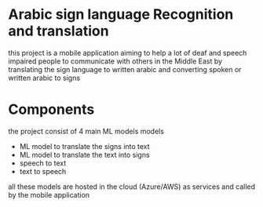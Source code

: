 # Arabic sign language Recognition and translation
this project is a mobile application aiming to help a lot of deaf and speech impaired people to communicate with others in the Middle East by translating the sign language to written arabic and converting spoken or written arabic to signs


# Components

the project consist of 4 main ML models models 
- ML model to translate the signs into text
- ML model to translate the text into signs
- speech to text
- text to speech
  
all these models are hosted in the cloud (Azure/AWS) as services and called by the mobile application
